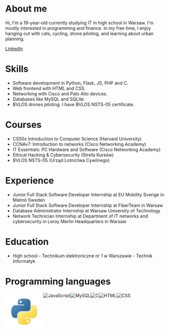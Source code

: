 # About me
Hi, I'm a 19-year-old currently studying IT in high school in Warsaw. I'm mostly interested in programming and finance. In my free time, I enjoy hanging out with cats, cycling, drone piloting, and learning about urban planning.

[LinkedIn](https://www.linkedin.com/in/tomaszkoltuniak)

# Skills
- Software development in Python, Flask, JS, PHP and C.
- Web frontend with HTML and CSS.
- Networking with Cisco and Palo Alto devices.
- Databases like MySQL and SQLite.
- BVLOS drones piloting. I have BVLOS NSTS-05 certificate.

# Courses
- CS50x Introduction to Computer Science (Harvard University)
- CCNAv7: Introduction to networks (Cisco Networking Academy)
- IT Essentials: PC Hardware and Software (Cisco Networking Academy)
- Ethical Hacking & Cybersecurity (Strefa Kursów)
- BVLOS NSTS-05 (Urząd Lotnictwa Cywilnego)

# Experience
- Junior Full Stack Software Developer Internship at EU Mobility Sverige in Malmö Sweden
- Junior Full Stack Software Developer Internship at FiberTeam in Warsaw
- Database Administrator Internship at Warsaw University of Technology
- Network Technician Internship at Department of IT networks and cybersecurity in Leroy Merlin Headquarters in Warsaw

# Education
- High school - Technikum elektroniczne nr 1 w Warszawie - Technik Informatyk

# Programming languages
<img align="left" alt="Python" title="Python" height="120px" src="https://raw.githubusercontent.com/github/explore/80688e429a7d4ef2fca1e82350fe8e3517d3494d/topics/python/python.png" />
<img align="left" alt="JavaScript" title="JavaScript" height="120px" src="https://upload.wikimedia.org/wikipedia/commons/thumb/9/99/Unofficial_JavaScript_logo_2.svg/1200px-Unofficial_JavaScript_logo_2.svg.png" />
<img align="left" alt="MySQL" title="MySQL" height="120px" src="https://s3-eu-west-1.amazonaws.com/fs.siteor.com/javatech/files/layout/assan/vavatech/img/content/mysql-logo.jpg" />
<img align="left" alt="C" title="C" height="120px" src="https://upload.wikimedia.org/wikipedia/commons/thumb/1/18/C_Programming_Language.svg/1200px-C_Programming_Language.svg.png" />
<img align="left" alt="HTML" title="HTML" height="120px" src="https://cdn.pixabay.com/photo/2017/08/05/11/16/logo-2582748_960_720.png" />
<img align="left" alt="CSS" title="CSS" height="120px" src="https://cdn.pixabay.com/photo/2017/08/05/11/16/logo-2582747_1280.png" />


